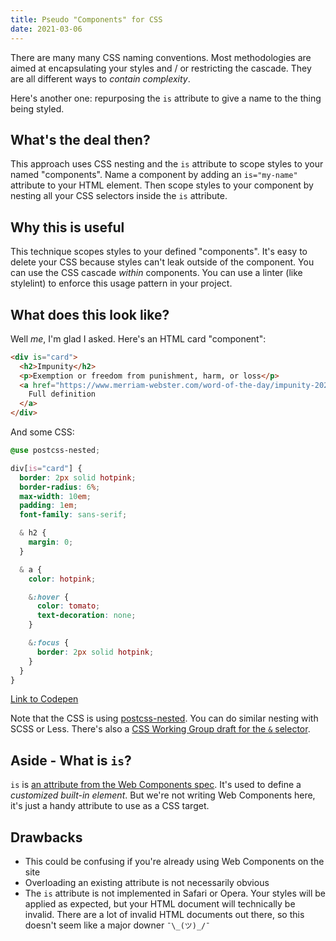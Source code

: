 ```yaml
---
title: Pseudo "Components" for CSS
date: 2021-03-06
---
```


There are many many CSS naming conventions. Most methodologies are aimed at encapsulating your styles and / or restricting the cascade. They are all different ways to _contain complexity_.

Here's another one: repurposing the `is` attribute to give a name to the thing being styled.

## What's the deal then?

This approach uses CSS nesting and the `is` attribute to scope styles to your named "components". Name a component by adding an `is="my-name"` attribute to your HTML element. Then scope styles to your component by nesting all your CSS selectors inside the `is` attribute.

## Why this is useful

This technique scopes styles to your defined "components". It's easy to delete your CSS because styles can't leak outside of the component. You can use the CSS cascade _within_ components. You can use a linter (like stylelint) to enforce this usage pattern in your project.

## What does this look like?

Well _me_, I'm glad I asked. Here's an HTML card "component":

```html
<div is="card">
  <h2>Impunity</h2>
  <p>Exemption or freedom from punishment, harm, or loss</p>
  <a href="https://www.merriam-webster.com/word-of-the-day/impunity-2021-03-06">
    Full definition
  </a>
</div>
```

And some CSS:

```css
@use postcss-nested;

div[is="card"] {
  border: 2px solid hotpink;
  border-radius: 6%;
  max-width: 10em;
  padding: 1em;
  font-family: sans-serif;

  & h2 {
    margin: 0;
  }

  & a {
    color: hotpink;

    &:hover {
      color: tomato;
      text-decoration: none;
    }

    &:focus {
      border: 2px solid hotpink;
    }
  }
}
```

[Link to Codepen](https://codepen.io/m-allanson/pen/jOVvwGy?editors=1100)

Note that the CSS is using [postcss-nested](https://github.com/postcss/postcss-nested). You can do similar nesting with SCSS or Less. There's also a [CSS Working Group draft for the `&` selector](https://drafts.csswg.org/css-nesting-1/).

## Aside - What is `is`?

`is` is [an attribute from the Web Components spec](https://html.spec.whatwg.org/multipage/custom-elements.html#customized-built-in-element). It's used to define a _customized built-in element_. But we're not writing Web Components here, it's just a handy attribute to use as a CSS target.

## Drawbacks

- This could be confusing if you're already using Web Components on the site
- Overloading an existing attribute is not necessarily obvious
- The `is` attribute is not implemented in Safari or Opera. Your styles will be applied as expected, but your HTML document will technically be invalid. There are a lot of invalid HTML documents out there, so this doesn't seem like a major downer `¯\_(ツ)_/¯`
